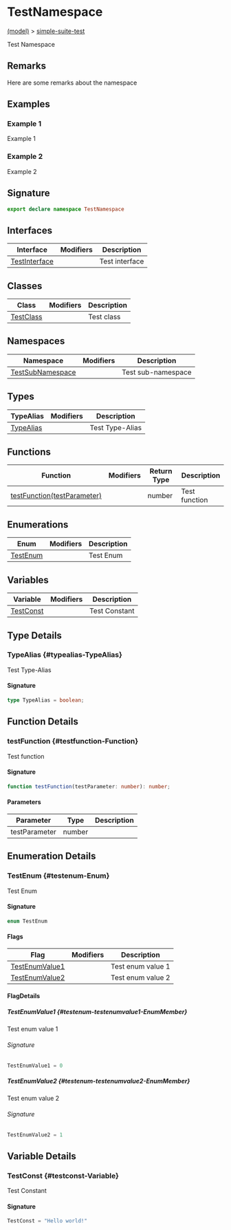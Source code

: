 
# TestNamespace

[(model)](docs/index) &gt; [simple-suite-test](docs/simple-suite-test)

Test Namespace

## Remarks

Here are some remarks about the namespace

## Examples

### Example 1

Example 1

### Example 2

Example 2

## Signature

```typescript
export declare namespace TestNamespace 
```

## Interfaces

|  Interface | Modifiers | Description |
|  --- | --- | --- |
|  [TestInterface](docs/simple-suite-test/testnamespace/testinterface) |  | Test interface |

## Classes

|  Class | Modifiers | Description |
|  --- | --- | --- |
|  [TestClass](docs/simple-suite-test/testnamespace/testclass) |  | Test class |

## Namespaces

|  Namespace | Modifiers | Description |
|  --- | --- | --- |
|  [TestSubNamespace](docs/simple-suite-test/testnamespace/testsubnamespace) |  | Test sub-namespace |

## Types

|  TypeAlias | Modifiers | Description |
|  --- | --- | --- |
|  [TypeAlias](docs/simple-suite-test/testnamespace#typealias-TypeAlias) |  | Test Type-Alias |

## Functions

|  Function | Modifiers | Return Type | Description |
|  --- | --- | --- | --- |
|  [testFunction(testParameter)](docs/simple-suite-test/testnamespace#testfunction-Function) |  | number | Test function |

## Enumerations

|  Enum | Modifiers | Description |
|  --- | --- | --- |
|  [TestEnum](docs/simple-suite-test/testnamespace#testenum-Enum) |  | Test Enum |

## Variables

|  Variable | Modifiers | Description |
|  --- | --- | --- |
|  [TestConst](docs/simple-suite-test/testnamespace#testconst-Variable) |  | Test Constant |

## Type Details

### TypeAlias {#typealias-TypeAlias}

Test Type-Alias

#### Signature

```typescript
type TypeAlias = boolean;
```

## Function Details

### testFunction {#testfunction-Function}

Test function

#### Signature

```typescript
function testFunction(testParameter: number): number;
```

#### Parameters

|  Parameter | Type | Description |
|  --- | --- | --- |
|  testParameter | number |  |

## Enumeration Details

### TestEnum {#testenum-Enum}

Test Enum

#### Signature

```typescript
enum TestEnum 
```

#### Flags

|  Flag | Modifiers | Description |
|  --- | --- | --- |
|  [TestEnumValue1](docs/simple-suite-test/testnamespace#testenum-testenumvalue1-EnumMember) |  | Test enum value 1 |
|  [TestEnumValue2](docs/simple-suite-test/testnamespace#testenum-testenumvalue2-EnumMember) |  | Test enum value 2 |

#### FlagDetails

##### TestEnumValue1 {#testenum-testenumvalue1-EnumMember}

Test enum value 1

###### Signature

```typescript
TestEnumValue1 = 0
```

##### TestEnumValue2 {#testenum-testenumvalue2-EnumMember}

Test enum value 2

###### Signature

```typescript
TestEnumValue2 = 1
```

## Variable Details

### TestConst {#testconst-Variable}

Test Constant

#### Signature

```typescript
TestConst = "Hello world!"
```
